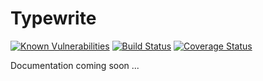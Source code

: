 # Typewrite

[![Known Vulnerabilities](https://snyk.io/test/github/typewrite/typewrite/badge.svg?targetFile=package.json)](https://snyk.io/test/github/typewrite/typewrite?targetFile=package.json) [![Build Status](https://travis-ci.org/typewrite/typewrite.svg?branch=master)](https://travis-ci.org/typewrite/typewrite) [![Coverage Status](https://coveralls.io/repos/github/typewrite/typewrite/badge.svg?branch=master)](https://coveralls.io/github/typewrite/typewrite?branch=master)


Documentation coming soon ...